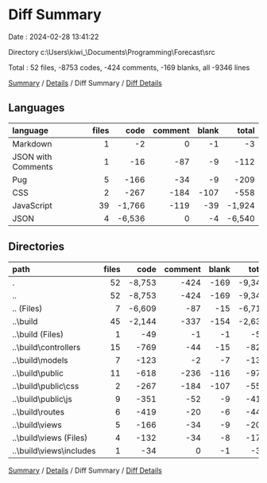 # Diff Summary

Date : 2024-02-28 13:41:22

Directory c:\\Users\\kiwi_\\Documents\\Programming\\Forecast\\src

Total : 52 files,  -8753 codes, -424 comments, -169 blanks, all -9346 lines

[Summary](results.md) / [Details](details.md) / Diff Summary / [Diff Details](diff-details.md)

## Languages
| language | files | code | comment | blank | total |
| :--- | ---: | ---: | ---: | ---: | ---: |
| Markdown | 1 | -2 | 0 | -1 | -3 |
| JSON with Comments | 1 | -16 | -87 | -9 | -112 |
| Pug | 5 | -166 | -34 | -9 | -209 |
| CSS | 2 | -267 | -184 | -107 | -558 |
| JavaScript | 39 | -1,766 | -119 | -39 | -1,924 |
| JSON | 4 | -6,536 | 0 | -4 | -6,540 |

## Directories
| path | files | code | comment | blank | total |
| :--- | ---: | ---: | ---: | ---: | ---: |
| . | 52 | -8,753 | -424 | -169 | -9,346 |
| .. | 52 | -8,753 | -424 | -169 | -9,346 |
| .. (Files) | 7 | -6,609 | -87 | -15 | -6,711 |
| ..\\build | 45 | -2,144 | -337 | -154 | -2,635 |
| ..\\build (Files) | 1 | -49 | -1 | -1 | -51 |
| ..\\build\\controllers | 15 | -769 | -44 | -15 | -828 |
| ..\\build\\models | 7 | -123 | -2 | -7 | -132 |
| ..\\build\\public | 11 | -618 | -236 | -116 | -970 |
| ..\\build\\public\\css | 2 | -267 | -184 | -107 | -558 |
| ..\\build\\public\\js | 9 | -351 | -52 | -9 | -412 |
| ..\\build\\routes | 6 | -419 | -20 | -6 | -445 |
| ..\\build\\views | 5 | -166 | -34 | -9 | -209 |
| ..\\build\\views (Files) | 4 | -132 | -34 | -8 | -174 |
| ..\\build\\views\\includes | 1 | -34 | 0 | -1 | -35 |

[Summary](results.md) / [Details](details.md) / Diff Summary / [Diff Details](diff-details.md)